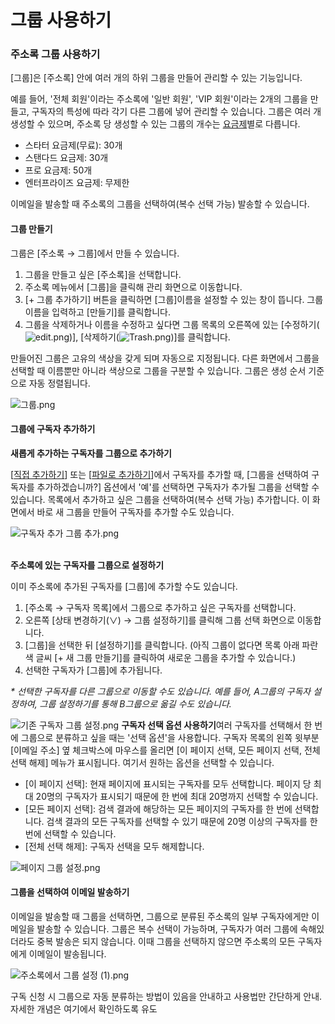 # 그룹 사용하기

### 주소록 그룹 사용하기 <a href="#h_01gfaq29frdq78e4xsffz2wzsa" id="h_01gfaq29frdq78e4xsffz2wzsa"></a>

\[그룹]은 \[주소록] 안에 여러 개의 하위 그룹을 만들어 관리할 수 있는 기능입니다.

예를 들어, '전체 회원'이라는 주소록에 '일반 회원', 'VIP 회원'이라는 2개의 그룹을 만들고, 구독자의 특성에 따라 각기 다른 그룹에 넣어 관리할 수 있습니다. 그룹은 여러 개 생성할 수 있으며, 주소록 당 생성할 수 있는 그룹의 개수는 [요금제](https://help.stibee.com/hc/ko/articles/4756526887183)별로 다릅니다.&#x20;

* 스타터 요금제(무료): 30개
* 스탠다드 요금제: 30개
* 프로 요금제: 50개
* 엔터프라이즈 요금제: 무제한

이메일을 발송할 때 주소록의 그룹을 선택하여(복수 선택 가능) 발송할 수 있습니다.

&#x20;

#### 그룹 만들기 <a href="#id-1" id="id-1"></a>

그룹은 \[주소록 → 그룹]에서 만들 수 있습니다.

1. 그룹을 만들고 싶은 \[주소록]을 선택합니다.
2. 주소록 메뉴에서 \[그룹]을 클릭해 관리 화면으로 이동합니다.
3. \[+ 그룹 추가하기] 버튼을 클릭하면 \[그룹]이름을 설정할 수 있는 창이 뜹니다. 그룹 이름을 입력하고 \[만들기]를 클릭합니다.
4. 그룹을 삭제하거나 이름을 수정하고 싶다면 그룹 목록의 오른쪽에 있는 \[수정하기(![edit.png](https://help.stibee.com/hc/article\_attachments/5855102600591))], \[삭제하기(![Trash.png](https://help.stibee.com/hc/article\_attachments/5855066635151))]를 클릭합니다.

만들어진 그룹은 고유의 색상을 갖게 되며 자동으로 지정됩니다. 다른 화면에서 그룹을 선택할 때 이름뿐만 아니라 색상으로 그룹을 구분할 수 있습니다. 그룹은 생성 순서 기준으로 자동 정렬됩니다.

![그룹.png](https://help.stibee.com/hc/article\_attachments/7850690972047)

#### &#x20; <a href="#h_01hdzvffc95j8gr3fr5vsg6p68" id="h_01hdzvffc95j8gr3fr5vsg6p68"></a>

#### 그룹에 구독자 추가하기 <a href="#id-2" id="id-2"></a>

**새롭게 추가하는 구독자를 그룹으로 추가하기**

\[[직접 추가하기](https://help.stibee.com/hc/ko/articles/5659537333775)] 또는 \[[파일로 추가하기](https://help.stibee.com/hc/ko/articles/5659537333775)]에서 구독자를 추가할 때, \[그룹을 선택하여 구독자를 추가하겠습니까?] 옵션에서 '예'를 선택하면 구독자가 추가될 그룹을 선택할 수 있습니다. 목록에서 추가하고 싶은 그룹을 선택하여(복수 선택 가능) 추가합니다. 이 화면에서 바로 새 그룹을 만들어 구독자를 추가할 수도 있습니다.

![구독자 추가 그룹 추가.png](https://help.stibee.com/hc/article\_attachments/7850684417423)

\
**주소록에 있는 구독자를 그룹으로 설정하기**

이미 주소록에 추가된 구독자를 \[그룹]에 추가할 수도 있습니다.

1. \[주소록 → 구독자 목록]에서 그룹으로 추가하고 싶은 구독자를 선택합니다.&#x20;
2. 오른쪽 \[상태 변경하기(∨) → 그룹 설정하기]를 클릭해 그룹 선택 화면으로 이동합니다.
3. \[그룹]을 선택한 뒤 \[설정하기]를 클릭합니다. (아직 그룹이 없다면 목록 아래 파란색 글씨 \[+ 새 그룹 만들기]를 클릭하여 새로운 그룹을 추가할 수 있습니다.)
4. 선택한 구독자가 \[그룹]에 추가됩니다.

_\* 선택한 구독자를 다른 그룹으로 이동할 수도 있습니다. 예를 들어, A그룹의 구독자 설정하여, 그룹 설정하기를 통해 B그룹으로 옮길 수도 있습니다._&#x20;

![기존 구독자 그룹 설정.png](https://help.stibee.com/hc/article\_attachments/7850684420879)  **구독자 선택 옵션 사용하기**여러 구독자를 선택해서 한 번에 그룹으로 분류하고 싶을 때는 '선택 옵션'을 사용합니다. 구독자 목록의 왼쪽 윗부분 \[이메일 주소] 옆 체크박스에 마우스를 올리면 \[이 페이지 선택, 모든 페이지 선택, 전체 선택 해제] 메뉴가 표시됩니다. 여기서 원하는 옵션을 선택할 수 있습니다.

* \[이 페이지 선택]: 현재 페이지에 표시되는 구독자를 모두 선택합니다. 페이지 당 최대 20명의 구독자가 표시되기 때문에 한 번에 최대 20명까지 선택할 수 있습니다.
* \[모든 페이지 선택]: 검색 결과에 해당하는 모든 페이지의 구독자를 한 번에 선택합니다. 검색 결과의 모든 구독자를 선택할 수 있기 때문에 20명 이상의 구독자를 한 번에 선택할 수 있습니다.
* \[전체 선택 해제]: 구독자 선택을 모두 해제합니다.

![페이지 그룹 설정.png](https://help.stibee.com/hc/article\_attachments/7850684424975)

#### &#x20;그룹을 선택하여 이메일 발송하기 <a href="#id-3" id="id-3"></a>

이메일을 발송할 때 그룹을 선택하면, 그룹으로 분류된 주소록의 일부 구독자에게만 이메일을 발송할 수 있습니다. 그룹은 복수 선택이 가능하며, 구독자가 여러 그룹에 속해있더라도 중복 발송은 되지 않습니다. 이때 그룹을 선택하지 않으면 주소록의 모든 구독자에게 이메일이 발송됩니다.

![주소록에서 그룹 설정 (1).png](https://help.stibee.com/hc/article\_attachments/7850725127695)

구독 신청 시 그룹으로 자동 분류하는 방법이 있음을 안내하고 사용법만 간단하게 안내. 자세한 개념은 여기에서 확인하도록 유도
